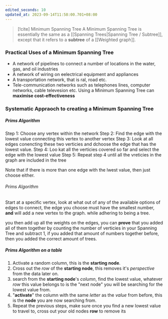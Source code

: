 ```yaml
---
edited_seconds: 10
updated_at: 2023-09-14T11:58:00.701+08:00
---
```

>[!cite] Minimum Spanning Tree
>A Minimum Spanning Tree is essentially the same as a [[Spanning Trees|Spanning Tree / Subtree]], except that it refers to a **subtree** of a [[Weighted graph]].

### Practical Uses of a Minimum Spanning Tree
- A network of pipelines to connect a number of locations in the water, gas, and oil industries
- A network of wiring on eelectrical equipment and appliances
- A transportation network, that is ral, road etc.
- Tele-communication networks such as telephones lines, computer networks, cable televesion etc.
Using a Minimum Spanning Tree can **maximise cost-effectiveness**


### Systematic Appraoch to creating a Minimum Spanning Tree
##### Prims Algorithm
Step 1: Choose any vertex within the network
Step 2: Find the edge with the lowest value connecting this vertex to another vertex
Step 3: Look at all edges conencting these two verticies and dchoose the edge that has the lowest value.
Step 4: Loo kat all the verticies covered so far and select the edge with the lowest value
Step 5: Repeat step 4 until all the vreticies in the graph are included in the tree

Note that if there is more than one edge with the lwest value, then just choose either.

###### Prims Algorithm
Start at a specific vertex, look at what out of any of the available options of edges to connect, the edge you choose must have the smallest number, **and** will add a new vertex to the graph. while adhering to being a tree.

you then add up all the weights on the edges, you can **prove** that you added all of them together by counting the number of verticies in your Spanning Tree and subtract 1, if you added that amount of numbers together before, then you added the correct amount of trees.

##### Prims Algorithm on a table
1. Activate a random column, this is the **starting node**.
2. Cross out the *row* of the **starting node**, this removes it's *perspective* from the data later on.
3. search from the **starting node**'s *column*, find the lowest value, whatever *row* this value belongs to is the "next node" you will be searching for the lowest value from.
4. "**activate**" the column with the same *letter* as the *value* from before, this is the **node** you are now searching from.
5. Repeat the previous steps, make sure once you find a new lowest value to travel to, cross out your old nodes **row** to remove its 